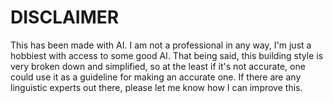 # DISCLAIMER

This has been made with AI. I am not a professional in any way, I'm just a hobbiest with access to some good AI. That being said, this building style is very broken down and simplified, so at the least if it's not accurate, one could use it as a guideline for making an accurate one. If there are any linguistic experts out there, please let me know how I can improve this.


